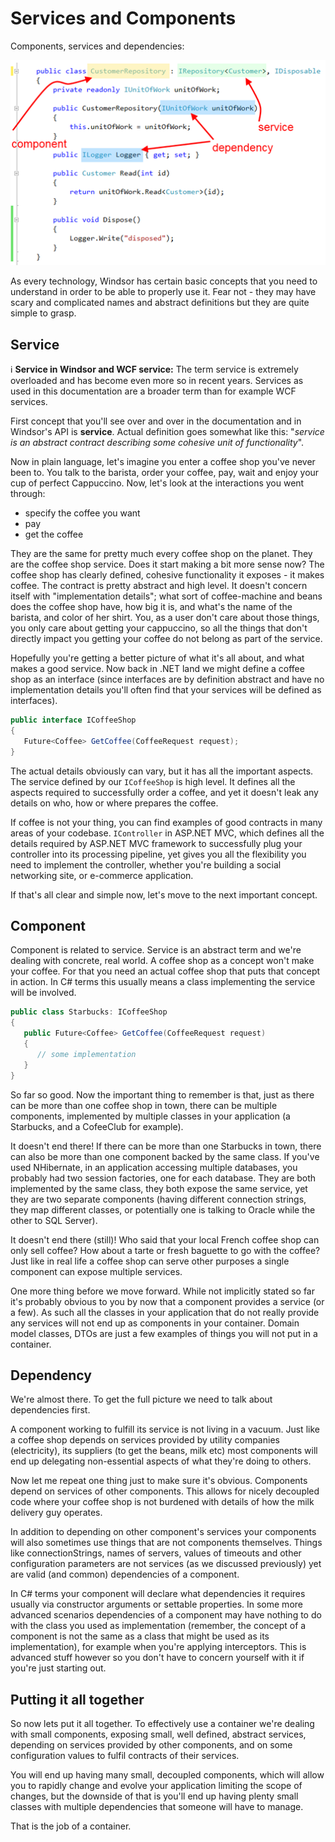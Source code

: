 # Services and Components

Components, services and dependencies:

![](images/component.png)

As every technology, Windsor has certain basic concepts that you need to understand in order to be able to properly use it. Fear not - they may have scary and complicated names and abstract definitions but they are quite simple to grasp.

## Service

:information_source: **Service in Windsor and WCF service:** The term service is extremely overloaded and has become even more so in recent years. Services as used in this documentation are a broader term than for example WCF services.

First concept that you'll see over and over in the documentation and in Windsor's API is **service**. Actual definition goes somewhat like this: "*service is an abstract contract describing some cohesive unit of functionality*".

Now in plain language, let's imagine you enter a coffee shop you've never been to. You talk to the barista, order your coffee, pay, wait and enjoy your cup of perfect Cappuccino. Now, let's look at the interactions you went through:

* specify the coffee you want
* pay
* get the coffee

They are the same for pretty much every coffee shop on the planet. They are the coffee shop service. Does it start making a bit more sense now? The coffee shop has clearly defined, cohesive functionality it exposes - it makes coffee. The contract is pretty abstract and high level. It doesn't concern itself with "implementation details"; what sort of coffee-machine and beans does the coffee shop have, how big it is, and what's the name of the barista, and color of her shirt. You, as a user don't care about those things, you only care about getting your cappuccino, so all the things that don't directly impact you getting your coffee do not belong as part of the service.

Hopefully you're getting a better picture of what it's all about, and what makes a good service. Now back in .NET land we might define a coffee shop as an interface (since interfaces are by definition abstract and have no implementation details you'll often find that your services will be defined as interfaces).

```csharp
public interface ICoffeeShop
{
   Future<Coffee> GetCoffee(CoffeeRequest request);
}
```

The actual details obviously can vary, but it has all the important aspects. The service defined by our `ICoffeeShop` is high level. It defines all the aspects required to successfully order a coffee, and yet it doesn't leak any details on who, how or where prepares the coffee.

If coffee is not your thing, you can find examples of good contracts in many areas of your codebase. `IController` in ASP.NET MVC, which defines all the details required by ASP.NET MVC framework to successfully plug your controller into its processing pipeline, yet gives you all the flexibility you need to implement the controller, whether you're building a social networking site, or e-commerce application.

If that's all clear and simple now, let's move to the next important concept.

## Component

Component is related to service. Service is an abstract term and we're dealing with concrete, real world. A coffee shop as a concept won't make your coffee. For that you need an actual coffee shop that puts that concept in action. In C# terms this usually means a class implementing the service will be involved.

```csharp
public class Starbucks: ICoffeeShop
{
   public Future<Coffee> GetCoffee(CoffeeRequest request)
   {
      // some implementation
   }
}
```

So far so good. Now the important thing to remember is that, just as there can be more than one coffee shop in town, there can be multiple components, implemented by multiple classes in your application (a Starbucks, and a CofeeClub for example).

It doesn't end there! If there can be more than one Starbucks in town, there can also be more than one component backed by the same class. If you've used NHibernate, in an application accessing multiple databases, you probably had two session factories, one for each database. They are both implemented by the same class, they both expose the same service, yet they are two separate components (having different connection strings, they map different classes, or potentially one is talking to Oracle while the other to SQL Server).

It doesn't end there (still)! Who said that your local French coffee shop can only sell coffee? How about a tarte or fresh baguette to go with the coffee? Just like in real life a coffee shop can serve other purposes a single component can expose multiple services.

One more thing before we move forward. While not implicitly stated so far it's probably obvious to you by now that a component provides a service (or a few). As such all the classes in your application that do not really provide any services will not end up as components in your container. Domain model classes, DTOs are just a few examples of things you will not put in a container.

## Dependency

We're almost there. To get the full picture we need to talk about dependencies first.

A component working to fulfill its service is not living in a vacuum. Just like a coffee shop depends on services provided by utility companies (electricity), its suppliers (to get the beans, milk etc) most components will end up delegating non-essential aspects of what they're doing to others.

Now let me repeat one thing just to make sure it's obvious. Components depend on services of other components. This allows for nicely decoupled code where your coffee shop is not burdened with details of how the milk delivery guy operates.

In addition to depending on other component's services your components will also sometimes use things that are not components themselves. Things like connectionStrings, names of servers, values of timeouts and other configuration parameters are not services (as we discussed previously) yet are valid (and common) dependencies of a component.

In C# terms your component will declare what dependencies it requires usually via constructor arguments or settable properties. In some more advanced scenarios dependencies of a component may have nothing to do with the class you used as implementation (remember, the concept of a component is not the same as a class that might be used as its implementation), for example when you're applying interceptors. This is advanced stuff however so you don't have to concern yourself with it if you're just starting out.

## Putting it all together

So now lets put it all together. To effectively use a container we're dealing with small components, exposing small, well defined, abstract services, depending on services provided by other components, and on some configuration values to fulfil contracts of their services.

You will end up having many small, decoupled components, which will allow you to rapidly change and evolve your application limiting the scope of changes, but the downside of that is you'll end up having plenty small classes with multiple dependencies that someone will have to manage.

That is the job of a container.